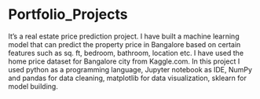 # Portfolio_Projects
It’s a real estate price prediction project. I have built a machine learning model that can predict the property price in Bangalore based on certain 
features such as sq. ft, bedroom, bathroom, location etc. I have used the home price dataset for Bangalore city from Kaggle.com. In this project I used 
python as a programming language, Jupyter notebook as IDE, NumPy and pandas for data cleaning, matplotlib for data visualization, sklearn for model building. 
